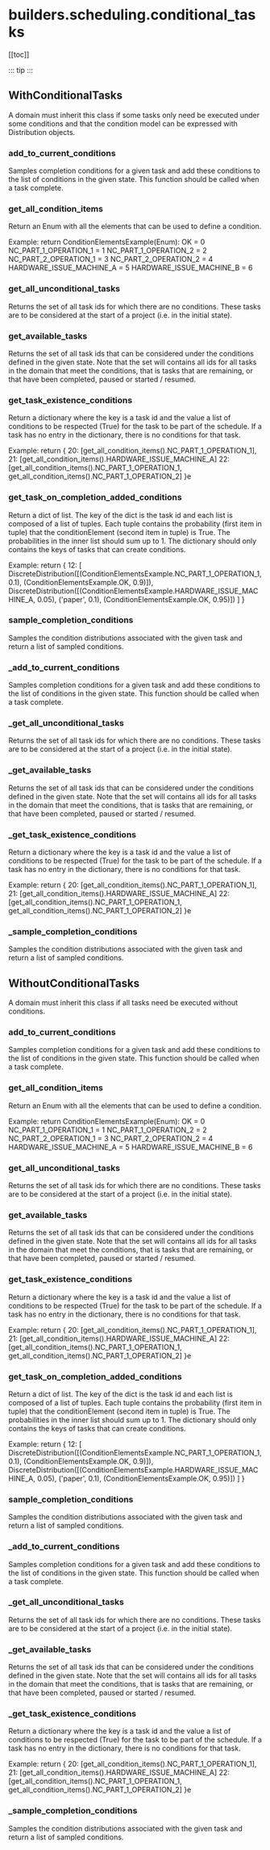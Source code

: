 # builders.scheduling.conditional_tasks

[[toc]]

::: tip
<skdecide-summary></skdecide-summary>
:::

## WithConditionalTasks

A domain must inherit this class if some tasks only need be executed under some conditions
and that the condition model can be expressed with Distribution objects.

### add\_to\_current\_conditions <Badge text="WithConditionalTasks" type="tip"/>

<skdecide-signature name= "add_to_current_conditions" :sig="{'params': [{'name': 'self'}, {'name': 'task', 'annotation': 'int'}, {'name': 'state'}]}"></skdecide-signature>

Samples completion conditions for a given task and add these conditions to the list of conditions in the
given state. This function should be called when a task complete.

### get\_all\_condition\_items <Badge text="WithConditionalTasks" type="tip"/>

<skdecide-signature name= "get_all_condition_items" :sig="{'params': [{'name': 'self'}], 'return': 'Enum'}"></skdecide-signature>

Return an Enum with all the elements that can be used to define a condition.

Example:
    return
        ConditionElementsExample(Enum):
            OK = 0
            NC_PART_1_OPERATION_1 = 1
            NC_PART_1_OPERATION_2 = 2
            NC_PART_2_OPERATION_1 = 3
            NC_PART_2_OPERATION_2 = 4
            HARDWARE_ISSUE_MACHINE_A = 5
            HARDWARE_ISSUE_MACHINE_B = 6
    

### get\_all\_unconditional\_tasks <Badge text="WithConditionalTasks" type="tip"/>

<skdecide-signature name= "get_all_unconditional_tasks" :sig="{'params': [{'name': 'self'}], 'return': 'Set[int]'}"></skdecide-signature>

Returns the set of all task ids for which there are no conditions. These tasks are to be considered at
the start of a project (i.e. in the initial state). 

### get\_available\_tasks <Badge text="WithConditionalTasks" type="tip"/>

<skdecide-signature name= "get_available_tasks" :sig="{'params': [{'name': 'self'}, {'name': 'state'}], 'return': 'Set[int]'}"></skdecide-signature>

Returns the set of all task ids that can be considered under the conditions defined in the given state.
Note that the set will contains all ids for all tasks in the domain that meet the conditions, that is tasks
that are remaining, or that have been completed, paused or started / resumed.

### get\_task\_existence\_conditions <Badge text="WithConditionalTasks" type="tip"/>

<skdecide-signature name= "get_task_existence_conditions" :sig="{'params': [{'name': 'self'}], 'return': 'Dict[int, List[int]]'}"></skdecide-signature>

Return a dictionary where the key is a task id and the value a list of conditions to be respected (True)
for the task to be part of the schedule. If a task has no entry in the dictionary,
there is no conditions for that task.

Example:
    return
         {
            20: [get_all_condition_items().NC_PART_1_OPERATION_1],
            21: [get_all_condition_items().HARDWARE_ISSUE_MACHINE_A]
            22: [get_all_condition_items().NC_PART_1_OPERATION_1, get_all_condition_items().NC_PART_1_OPERATION_2]
         }e

 

### get\_task\_on\_completion\_added\_conditions <Badge text="WithConditionalTasks" type="tip"/>

<skdecide-signature name= "get_task_on_completion_added_conditions" :sig="{'params': [{'name': 'self'}], 'return': 'Dict[int, List[Distribution]]'}"></skdecide-signature>

Return a dict of list. The key of the dict is the task id and each list is composed of a list of tuples.
Each tuple contains the probability (first item in tuple) that the conditionElement (second item in tuple)
is True. The probabilities in the inner list should sum up to 1. The dictionary should only contains the keys
of tasks that can create conditions.

Example:
     return
        {
            12:
                [
                DiscreteDistribution([(ConditionElementsExample.NC_PART_1_OPERATION_1, 0.1), (ConditionElementsExample.OK, 0.9)]),
                DiscreteDistribution([(ConditionElementsExample.HARDWARE_ISSUE_MACHINE_A, 0.05), ('paper', 0.1), (ConditionElementsExample.OK, 0.95)])
                ]
        }
    

### sample\_completion\_conditions <Badge text="WithConditionalTasks" type="tip"/>

<skdecide-signature name= "sample_completion_conditions" :sig="{'params': [{'name': 'self'}, {'name': 'task', 'annotation': 'int'}], 'return': 'List[int]'}"></skdecide-signature>

Samples the condition distributions associated with the given task and return a list of sampled
conditions.

### \_add\_to\_current\_conditions <Badge text="WithConditionalTasks" type="tip"/>

<skdecide-signature name= "_add_to_current_conditions" :sig="{'params': [{'name': 'self'}, {'name': 'task', 'annotation': 'int'}, {'name': 'state'}]}"></skdecide-signature>

Samples completion conditions for a given task and add these conditions to the list of conditions in the
given state. This function should be called when a task complete.

### \_get\_all\_unconditional\_tasks <Badge text="WithConditionalTasks" type="tip"/>

<skdecide-signature name= "_get_all_unconditional_tasks" :sig="{'params': [{'name': 'self'}], 'return': 'Set[int]'}"></skdecide-signature>

Returns the set of all task ids for which there are no conditions. These tasks are to be considered at
the start of a project (i.e. in the initial state). 

### \_get\_available\_tasks <Badge text="WithConditionalTasks" type="tip"/>

<skdecide-signature name= "_get_available_tasks" :sig="{'params': [{'name': 'self'}, {'name': 'state'}], 'return': 'Set[int]'}"></skdecide-signature>

Returns the set of all task ids that can be considered under the conditions defined in the given state.
Note that the set will contains all ids for all tasks in the domain that meet the conditions, that is tasks
that are remaining, or that have been completed, paused or started / resumed.

### \_get\_task\_existence\_conditions <Badge text="WithConditionalTasks" type="tip"/>

<skdecide-signature name= "_get_task_existence_conditions" :sig="{'params': [{'name': 'self'}], 'return': 'Dict[int, List[int]]'}"></skdecide-signature>

Return a dictionary where the key is a task id and the value a list of conditions to be respected (True)
for the task to be part of the schedule. If a task has no entry in the dictionary,
there is no conditions for that task.

Example:
    return
         {
            20: [get_all_condition_items().NC_PART_1_OPERATION_1],
            21: [get_all_condition_items().HARDWARE_ISSUE_MACHINE_A]
            22: [get_all_condition_items().NC_PART_1_OPERATION_1, get_all_condition_items().NC_PART_1_OPERATION_2]
         }e

### \_sample\_completion\_conditions <Badge text="WithConditionalTasks" type="tip"/>

<skdecide-signature name= "_sample_completion_conditions" :sig="{'params': [{'name': 'self'}, {'name': 'task', 'annotation': 'int'}], 'return': 'List[int]'}"></skdecide-signature>

Samples the condition distributions associated with the given task and return a list of sampled
conditions.

## WithoutConditionalTasks

A domain must inherit this class if all tasks need be executed without conditions.

### add\_to\_current\_conditions <Badge text="WithConditionalTasks" type="warn"/>

<skdecide-signature name= "add_to_current_conditions" :sig="{'params': [{'name': 'self'}, {'name': 'task', 'annotation': 'int'}, {'name': 'state'}]}"></skdecide-signature>

Samples completion conditions for a given task and add these conditions to the list of conditions in the
given state. This function should be called when a task complete.

### get\_all\_condition\_items <Badge text="WithConditionalTasks" type="warn"/>

<skdecide-signature name= "get_all_condition_items" :sig="{'params': [{'name': 'self'}], 'return': 'Enum'}"></skdecide-signature>

Return an Enum with all the elements that can be used to define a condition.

Example:
    return
        ConditionElementsExample(Enum):
            OK = 0
            NC_PART_1_OPERATION_1 = 1
            NC_PART_1_OPERATION_2 = 2
            NC_PART_2_OPERATION_1 = 3
            NC_PART_2_OPERATION_2 = 4
            HARDWARE_ISSUE_MACHINE_A = 5
            HARDWARE_ISSUE_MACHINE_B = 6
    

### get\_all\_unconditional\_tasks <Badge text="WithConditionalTasks" type="warn"/>

<skdecide-signature name= "get_all_unconditional_tasks" :sig="{'params': [{'name': 'self'}], 'return': 'Set[int]'}"></skdecide-signature>

Returns the set of all task ids for which there are no conditions. These tasks are to be considered at
the start of a project (i.e. in the initial state). 

### get\_available\_tasks <Badge text="WithConditionalTasks" type="warn"/>

<skdecide-signature name= "get_available_tasks" :sig="{'params': [{'name': 'self'}, {'name': 'state'}], 'return': 'Set[int]'}"></skdecide-signature>

Returns the set of all task ids that can be considered under the conditions defined in the given state.
Note that the set will contains all ids for all tasks in the domain that meet the conditions, that is tasks
that are remaining, or that have been completed, paused or started / resumed.

### get\_task\_existence\_conditions <Badge text="WithConditionalTasks" type="warn"/>

<skdecide-signature name= "get_task_existence_conditions" :sig="{'params': [{'name': 'self'}], 'return': 'Dict[int, List[int]]'}"></skdecide-signature>

Return a dictionary where the key is a task id and the value a list of conditions to be respected (True)
for the task to be part of the schedule. If a task has no entry in the dictionary,
there is no conditions for that task.

Example:
    return
         {
            20: [get_all_condition_items().NC_PART_1_OPERATION_1],
            21: [get_all_condition_items().HARDWARE_ISSUE_MACHINE_A]
            22: [get_all_condition_items().NC_PART_1_OPERATION_1, get_all_condition_items().NC_PART_1_OPERATION_2]
         }e

 

### get\_task\_on\_completion\_added\_conditions <Badge text="WithConditionalTasks" type="warn"/>

<skdecide-signature name= "get_task_on_completion_added_conditions" :sig="{'params': [{'name': 'self'}], 'return': 'Dict[int, List[Distribution]]'}"></skdecide-signature>

Return a dict of list. The key of the dict is the task id and each list is composed of a list of tuples.
Each tuple contains the probability (first item in tuple) that the conditionElement (second item in tuple)
is True. The probabilities in the inner list should sum up to 1. The dictionary should only contains the keys
of tasks that can create conditions.

Example:
     return
        {
            12:
                [
                DiscreteDistribution([(ConditionElementsExample.NC_PART_1_OPERATION_1, 0.1), (ConditionElementsExample.OK, 0.9)]),
                DiscreteDistribution([(ConditionElementsExample.HARDWARE_ISSUE_MACHINE_A, 0.05), ('paper', 0.1), (ConditionElementsExample.OK, 0.95)])
                ]
        }
    

### sample\_completion\_conditions <Badge text="WithConditionalTasks" type="warn"/>

<skdecide-signature name= "sample_completion_conditions" :sig="{'params': [{'name': 'self'}, {'name': 'task', 'annotation': 'int'}], 'return': 'List[int]'}"></skdecide-signature>

Samples the condition distributions associated with the given task and return a list of sampled
conditions.

### \_add\_to\_current\_conditions <Badge text="WithConditionalTasks" type="warn"/>

<skdecide-signature name= "_add_to_current_conditions" :sig="{'params': [{'name': 'self'}, {'name': 'task', 'annotation': 'int'}, {'name': 'state'}]}"></skdecide-signature>

Samples completion conditions for a given task and add these conditions to the list of conditions in the
given state. This function should be called when a task complete.

### \_get\_all\_unconditional\_tasks <Badge text="WithConditionalTasks" type="warn"/>

<skdecide-signature name= "_get_all_unconditional_tasks" :sig="{'params': [{'name': 'self'}], 'return': 'Set[int]'}"></skdecide-signature>

Returns the set of all task ids for which there are no conditions. These tasks are to be considered at
the start of a project (i.e. in the initial state). 

### \_get\_available\_tasks <Badge text="WithConditionalTasks" type="warn"/>

<skdecide-signature name= "_get_available_tasks" :sig="{'params': [{'name': 'self'}, {'name': 'state'}], 'return': 'Set[int]'}"></skdecide-signature>

Returns the set of all task ids that can be considered under the conditions defined in the given state.
Note that the set will contains all ids for all tasks in the domain that meet the conditions, that is tasks
that are remaining, or that have been completed, paused or started / resumed.

### \_get\_task\_existence\_conditions <Badge text="WithConditionalTasks" type="warn"/>

<skdecide-signature name= "_get_task_existence_conditions" :sig="{'params': [{'name': 'self'}], 'return': 'Dict[int, List[int]]'}"></skdecide-signature>

Return a dictionary where the key is a task id and the value a list of conditions to be respected (True)
for the task to be part of the schedule. If a task has no entry in the dictionary,
there is no conditions for that task.

Example:
    return
         {
            20: [get_all_condition_items().NC_PART_1_OPERATION_1],
            21: [get_all_condition_items().HARDWARE_ISSUE_MACHINE_A]
            22: [get_all_condition_items().NC_PART_1_OPERATION_1, get_all_condition_items().NC_PART_1_OPERATION_2]
         }e

### \_sample\_completion\_conditions <Badge text="WithConditionalTasks" type="warn"/>

<skdecide-signature name= "_sample_completion_conditions" :sig="{'params': [{'name': 'self'}, {'name': 'task', 'annotation': 'int'}], 'return': 'List[int]'}"></skdecide-signature>

Samples the condition distributions associated with the given task and return a list of sampled
conditions.

